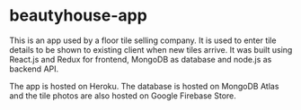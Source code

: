 # beautyhouse-app

This is an app used by a floor tile selling company. It is used to enter tile details to be shown to existing client when new tiles arrive. It was built using React.js and Redux for frontend, MongoDB as database and node.js as backend API. 

The app is hosted on Heroku. The database is hosted on MongoDB Atlas and the tile photos are also  hosted on Google Firebase Store.
